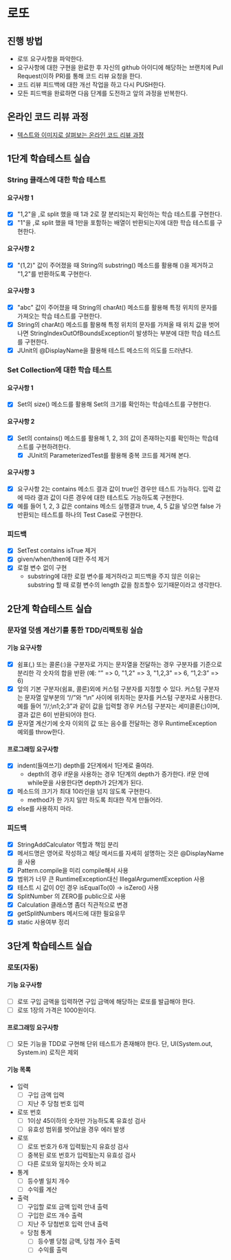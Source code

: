 # 로또
## 진행 방법
* 로또 요구사항을 파악한다.
* 요구사항에 대한 구현을 완료한 후 자신의 github 아이디에 해당하는 브랜치에 Pull Request(이하 PR)를 통해 코드 리뷰 요청을 한다.
* 코드 리뷰 피드백에 대한 개선 작업을 하고 다시 PUSH한다.
* 모든 피드백을 완료하면 다음 단계를 도전하고 앞의 과정을 반복한다.

## 온라인 코드 리뷰 과정
* [텍스트와 이미지로 살펴보는 온라인 코드 리뷰 과정](https://github.com/next-step/nextstep-docs/tree/master/codereview)

## 1단계 학습테스트 실습
### String 클래스에 대한 학습 테스트
#### 요구사항 1
* [x] "1,2"을 ,로 split 했을 때 1과 2로 잘 분리되는지 확인하는 학습 테스트를 구현한다.
* [x] "1"을 ,로 split 했을 때 1만을 포함하는 배열이 반환되는지에 대한 학습 테스트를 구현한다.
#### 요구사항 2
* [x] "(1,2)" 값이 주어졌을 때 String의 substring() 메소드를 활용해 ()을 제거하고 "1,2"를 반환하도록 구현한다.
#### 요구사항 3
* [x] "abc" 값이 주어졌을 때 String의 charAt() 메소드를 활용해 특정 위치의 문자를 가져오는 학습 테스트를 구현한다.
* [x] String의 charAt() 메소드를 활용해 특정 위치의 문자를 가져올 때 위치 값을 벗어나면 StringIndexOutOfBoundsException이 발생하는 부분에 대한 학습 테스트를 구현한다.
* [x] JUnit의 @DisplayName을 활용해 테스트 메소드의 의도를 드러낸다.
### Set Collection에 대한 학습 테스트
#### 요구사항 1
* [x] Set의 size() 메소드를 활용해 Set의 크기를 확인하는 학습테스트를 구현한다.
#### 요구사항 2
* [x] Set의 contains() 메소드를 활용해 1, 2, 3의 값이 존재하는지를 확인하는 학습테스트를 구현하려한다.
  * [x] JUnit의 ParameterizedTest를 활용해 중복 코드를 제거해 본다.
#### 요구사항 3
* [x] 요구사항 2는 contains 메소드 결과 값이 true인 경우만 테스트 가능하다. 입력 값에 따라 결과 값이 다른 경우에 대한 테스트도 가능하도록 구현한다.
* [x] 예를 들어 1, 2, 3 값은 contains 메소드 실행결과 true, 4, 5 값을 넣으면 false 가 반환되는 테스트를 하나의 Test Case로 구현한다.

### 피드백
* [x] SetTest contains isTrue 제거 
* [x] given/when/then에 대한 주석 제거
* [x] 로컬 변수 없이 구현
  * substring에 대한 로컬 변수를 제거하라고 피드백을 주지 않은 이유는 substring 할 때 로컬 변수의 length 값을 참조할수 있기때문이라고 생각한다.

## 2단계 학습테스트 실습
### 문자열 덧셈 계산기를 통한 TDD/리팩토링 실습
#### 기능 요구사항
* [x] 쉼표(,) 또는 콜론(:)을 구분자로 가지는 문자열을 전달하는 경우 구분자를 기준으로 분리한 각 숫자의 합을 반환 (예: “” => 0, "1,2" => 3, "1,2,3" => 6, “1,2:3” => 6)
* [x] 앞의 기본 구분자(쉼표, 콜론)외에 커스텀 구분자를 지정할 수 있다. 커스텀 구분자는 문자열 앞부분의 “//”와 “\n” 사이에 위치하는 문자를 커스텀 구분자로 사용한다. 예를 들어 “//;\n1;2;3”과 같이 값을 입력할 경우 커스텀 구분자는 세미콜론(;)이며, 결과 값은 6이 반환되어야 한다.
* [x] 문자열 계산기에 숫자 이외의 값 또는 음수를 전달하는 경우 RuntimeException 예외를 throw한다.
#### 프로그래밍 요구사항
* [x] indent(들여쓰기) depth를 2단계에서 1단계로 줄여라.
  * depth의 경우 if문을 사용하는 경우 1단계의 depth가 증가한다. if문 안에 while문을 사용한다면 depth가 2단계가 된다.
* [x] 메소드의 크기가 최대 10라인을 넘지 않도록 구현한다.
  * method가 한 가지 일만 하도록 최대한 작게 만들어라.
* [x] else를 사용하지 마라.

### 피드백
* [x] StringAddCalculator 역할과 책임 분리
* [x] 메서드명은 영어로 작성하고 해당 메서드를 자세히 설명하는 것은 @DisplayName을 사용
* [x] Pattern.compile을 미리 compile해서 사용
* [x] 범위가 너무 큰 RuntimeException대신 IllegalArgumentException 사용
* [x] 테스트 시 값이 0인 경우 isEqualTo(0) -> isZero() 사용
* [x] SplitNumber 의 ZERO를 public으로 사용
* [x] Calculation 클래스명 좀더 직관적으로 변경
* [x] getSplitNumbers 메서드에 대한 필요유무
* [x] static 사용여부 정리

## 3단계 학습테스트 실습
### 로또(자동)
#### 기능 요구사항
* [ ] 로또 구입 금액을 입력하면 구입 금액에 해당하는 로또를 발급해야 한다.
* [ ] 로또 1장의 가격은 1000원이다.
#### 프로그래밍 요구사항
* [ ] 모든 기능을 TDD로 구현해 단위 테스트가 존재해야 한다. 단, UI(System.out, System.in) 로직은 제외
#### 기능 목록
* 입력
  * [ ] 구입 금액 입력
  * [ ] 지난 주 당첨 번호 입력
* 로또 번호
  * [ ] 1이상 45이하의 숫자만 가능하도록 유효성 검사
  * [ ] 유효성 범위를 벗어났을 경우 에러 발생
* 로또
  * [ ] 로또 번호가 6개 입력됬는지 유효성 검사
  * [ ] 중복된 로또 번호가 입력됬는지 유효성 검사
  * [ ] 다른 로또와 일치하는 숫자 비교
* 통계
  * [ ] 등수별 일치 개수
  * [ ] 수익률 계산
* 출력
  * [ ] 구입할 로또 금액 입력 안내 출력
  * [ ] 구입한 로뜨 개수 출력
  * [ ] 지난 주 당첨번호 입력 안내 출력
  * 당첨 통계
    * [ ] 등수별 당첨 금액, 당첨 개수 출력
    * [ ] 수익률 출력